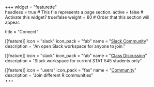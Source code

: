 +++
widget = "featurette"  
headless = true  # This file represents a page section.
active = false  # Activate this widget? true/false
weight = 80  # Order that this section will appear.

title = "Connect"

[[feature]]
  icon = "slack"
  icon_pack = "fab"
  name = "[Slack Community](https://join.slack.com/t/stat545ubc-community/shared_invite/zt-vc860ez6-fEx9Qbly8qS~PDrLXUKUlQ)"
  description = "An open Slack workspace for anyone to join."
  
[[feature]]
  icon = "slack"
  icon_pack = "fab"
  name = "[Class Discussion](/slack_communication)"
  description = "Slack workspace for current STAT 545 students only"  

[[feature]]
  icon = "users"
  icon_pack = "fas"
  name = "[Community](/community)"
  description = "Join different R communities"  
+++
